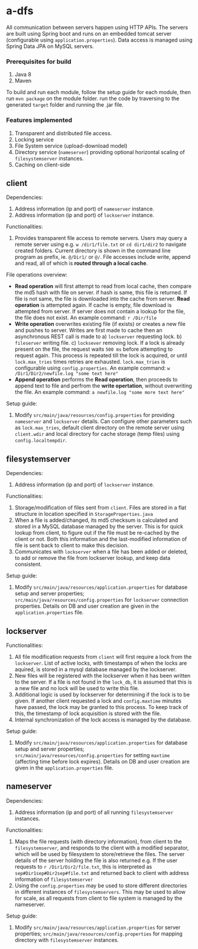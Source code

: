 # a-dfs

All communication between servers happen using HTTP APIs. The servers are built using Spring boot and runs on an embedded tomcat server (configurable using ```application.properties```). Data access is managed using Spring Data JPA on MySQL servers. 

### Prerequisites for build
1. Java 8
2. Maven

To build and run each module, follow the setup guide for each module, then run ```mvn package``` on the module folder. run the code by traversing to the generated ```target``` folder and running the .jar file. 

### Features implemented
1. Transparent and distributed file access.
2. Locking service
3. File System service (upload-download model)
4. Directory service (```nameserver```) providing optional horizontal scaling of ```filesystemserver``` instances.
5. Caching on client-side

## client

Dependencies:
1. Address information (ip and port) of ```nameserver``` instance.
1. Address information (ip and port) of ```lockserver``` instance.

Functionalities:
1. Provides transparent file access to remote servers. Users may query a remote server using e.g. ```w /dir1/file.txt``` or ```cd dir1/dir2``` to navigate created folders. Current directory is shown in the command line program as prefix, ie.
```@/Dir1/``` or ```@/```. File accesses include write, append and read, all of which is **routed through a local cache**.

File operations overview:

* **Read operation** will first attempt to read from local cache, then compare the md5 hash with file on server. if hash is same, this file is returned. If file is not same, the file is downloaded into the cache from server. **Read operation** is attempted again. If cache is empty, file download is attempted from server. If server does not contain a lookup for the file, the file does not exist. An example command: ```r /Dir/file```
* **Write operation** overwrites existing file (if exists) or creates a new file and pushes to server. Writes are first made to cache then an asynchronous REST call is made to a) ```lockserver``` requesting lock. b) ```fileserver``` writing file. c) ```locksever``` removing lock. If a lock is already present on the file, the request waits ```500 ms``` before attempting to request again. This process is repeated till the lock is acquired, or until ```lock.max_tries``` times retries are exhausted. ```lock.max_tries``` is configurable using ```config.properties```. An example command: ```w /Dir1/Dir2/newfile.log "some text here"```
* **Append operation** performs the **Read operation**, then proceeds to append text to file and perfrom the **write opertation**, without overwriting the file. An example command: ```a newfile.log "some more text here"```

Setup guide:
1. Modify ```src/main/java/resources/config.properties``` for providing ```nameserver``` and ```lockserver``` details. Can configure other parameters such as ```lock.max_tries```, default client directory on the remote server using ```client.wdir``` and local directory for cache storage (temp files) using ```config.localtempdir```.

## filesystemserver

Dependencies:
1. Address information (ip and port) of ```lockserver``` instance.

Functionalities: 
1. Storage/modification of files sent from ```client```. Files are stored in a flat structure in location specified in ```StorageProperties.java```
2. When a file is added/changed, its md5 checksum is calculated and stored in a MySQL database managed by the server. This is for quick lookup from client, to figure out if the file must be re-cached by the client or not. Both this information and the last-modified information of file is sent back to client to make this decision.
3. Communicates with ```lockserver``` when a file has been added or deleted, to add or remove the file from lockserver lookup, and keep data consistent.

Setup guide:
1. Modify ```src/main/java/resources/application.properties``` for database setup and server properties; ```src/main/java/resources/config.properties``` for ```lockserver``` connection properties. Details on DB and user creation are given in the ```application.properties``` file.

## lockserver

Functionalities:
1. All file modification requests from ```client``` will first require a lock from the ```lockserver```. List of active locks, with timestamps of when the locks are aquired, is stored in a mysql database managed by the lockserver.
2. New files will be registered with the lockserver when it has been written to the server. If a file is not found in the ```lock_db```, it is assumed that this is a new file and no lock will be used to write this file.
3. Additional logic is used by lockserver for determining if the lock is to be given. If another client requested a lock and ```config.maxtime``` minutes have passed, the lock may be granted to this process. To keep track of this, the timestamp of lock acquisition is stored with the file.
4. Internal synchronization of the lock access is managed by the database.

Setup guide:
1. Modify ```src/main/java/resources/application.properties``` for database setup and server properties; ```src/main/java/resources/config.properties``` for setting ```maxtime``` (affecting time before lock expires). Details on DB and user creation are given in the ```application.properties``` file.


## nameserver

Dependencies:
1. Address information (ip and port) of all running ```filesystemserver``` instances.

Functionalities:
1. Maps the file requests (with directory information), from client to the ```filesystemserver```, and responds to the client with a modified separator, which will be used by filesystem to store/retrieve the files. The server details of the server holding the file is also returned
e.g. If the user requests to ```r /Dir1/Dir2/file.txt```, this is interpreted as ```sep#Dir1sep#Dir2sep#file.txt``` and returned back to client with address information of ```filesystemserver```
2. Using the ```config.properties``` may be used to store different directories in different instances of ```filesystemservers```. This may be used to allow for scale, as all requests from client to file system is managed by the nameserver.

Setup guide:
1. Modify ```src/main/java/resources/application.properties``` for server properties; ```src/main/java/resources/config.properties``` for mapping directory with ```filesystemserver``` instances.




